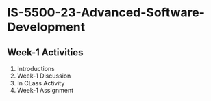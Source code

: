 # IS-5500-23-Advanced-Software-Development

## Week-1 Activities

<ol>
  <li> Introductions</li>
  <li> Week-1 Discussion</li>
  <li>In CLass Activity</li>
  <li>Week-1 Assignment</li>
</ol>
